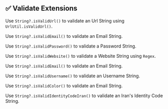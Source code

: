 ## ✅ Validate Extensions

Use `String?.isValidUrl()` to validate an Url String using `UrlUtil.isValidUrl()`.

Use `String?.isValidEmail()` to validate an Email String.

Use `String?.isValidPassword()` to validate a Password String.

Use `String?.isValidWebsite()` to validate a Website String using `Regex`.

Use `String?.isValidEmail()` to validate an Email String.

Use `String?.isValidUsername()` to validate an Username String.

Use `String?.isValidColor()` to validate an Email String.

Use `String?.isValidIdentityCodeIran()` to validate an Iran's Identity Code String.
